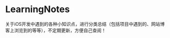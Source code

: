 # LearningNotes[](https://github.com/Lucky-Hong/LearningNotes)
关于iOS开发中遇到的各种小知识点，进行分类总结（包括项目中遇到的、网站博客上浏览到的等等），不定期更新，方便自己查阅！


